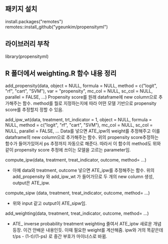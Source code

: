 ## 패키지 설치
install.packages("remotes")
remotes::install_github("ygeunkim/propensityml")

## 라이브러리 부착
library(propensityml)

## R 폴더에서 weighting.R 함수 내용 정리
add_propensity(data, object = NULL, formula = NULL, method = c("logit", "rf", "cart", "SVM"), var = "propensity", mc_col = NULL, sc_col = NULL, parallel = FALSE, ...)
Propensity score를 원래 dataframe에 new column으로 추가해주는 함수. method를 뭘로 지정하는지에 따라 어떤 모델 기반으로 propensity score를 추정할지 정할 수 있음.

add_ipw_wt(data, treatment, trt_indicator = 1, object = NULL, formula = NULL, method = c("logit", "rf", "cart", "SVM"), mc_col = NULL, sc_col = NULL, parallel = FALSE, ...
Data를 넣으면 ATE_ipw의 weight를 추정해주고 이를 dataframe의 new column으로 추가해주는 함수. 위의 propensity score추정하는 함수가 들어가있어서 ps 추정까지 자동으로 해준다. 따라서 이 함수의 method도 위와 같이 propensity score 추정에 쓰이는 모델을 고르는 parameter임.

compute_ipw(data, treatment, treat_indicator, outcome, method= ...)
 - 아예 data와 treatment, outcome 넣으면 ATE_ipw를 추정해주는 함수. 위의 add_propensity 와 add_ipw_wt 가 들어가므로 두 개의 new column 생성, output은 ATE_ipw.

compute_sipw (data, treatment, treat_indicator, outcome, method= ...)
 - 위와 input 같고 output이 ATE_sipw임.

add_weighting(data, treatment, treat_indicator, outcome, method= ...)
 - ATE_ inverse probability treatment weighting 줄여서 ATE_iptw 새로운 개념 등장. 이건 안배운 내용인듯. 이때 필요한 weight를 계산해줌. ipw와 거의 똑같은데 t/ps - (1-t)/(1-ps) 로 중간 부호가 마이너스로 바뀜.
